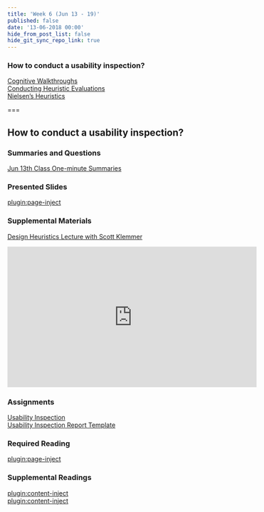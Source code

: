 ```yaml
---
title: 'Week 6 (Jun 13 - 19)'
published: false
date: '13-06-2018 00:00'
hide_from_post_list: false
hide_git_sync_repo_link: true
---
```


### How to conduct a usability inspection?   
[Cognitive Walkthroughs](https://paulhibbitts.net/cmpt-363-182/pdfs/cmpt-363-182-user-interface-inspections.pdf#page=6)  
[Conducting Heuristic Evaluations](https://paulhibbitts.net/cmpt-363-182/pdfs/cmpt-363-182-user-interface-inspections.pdf#page=17)  
[Nielsen’s Heuristics](https://paulhibbitts.net/cmpt-363-182/pdfs/cmpt-363-182-user-interface-inspections.pdf#page=38)  

===

## **How to conduct a usability inspection?**

### Summaries and Questions  
[Jun 13th Class One-minute Summaries](https://sso.canvaslms.com/courses/1413912/assignments/9519520)

### Presented Slides  
[plugin:page-inject](/all-slides/week-06)

### Supplemental Materials  
[Design Heuristics Lecture with Scott Klemmer](https://www.youtube.com/playlist?list=PLVtu1bDQijari7LfHOoSTdcpbWIkwZWIA)  
<div class="embed-responsive embed-responsive-4by3"><iframe width="560" height="315" src="https://www.youtube.com/embed/videoseries?list=PLVtu1bDQijari7LfHOoSTdcpbWIkwZWIA" frameborder="0" allowfullscreen></iframe></div>

### Assignments
[Usability Inspection](https://sso.canvaslms.com/courses/1413912/assignments/9519532)   
[Usability Inspection Report Template](https://sso.canvaslms.com/courses/1413912/files/folder/Handouts/Usability%20Inspection%20Report%20Template)

### Required Reading  
[plugin:page-inject](/all-readings/week-06)

### Supplemental Readings  
[plugin:content-inject](/ux-techniques-guide/how-to-conduct-a-usability-inspection/cognitive-walkthroughs)  
[plugin:content-inject](/ux-techniques-guide/how-to-conduct-a-usability-inspection/heuristic-evaluations)  
